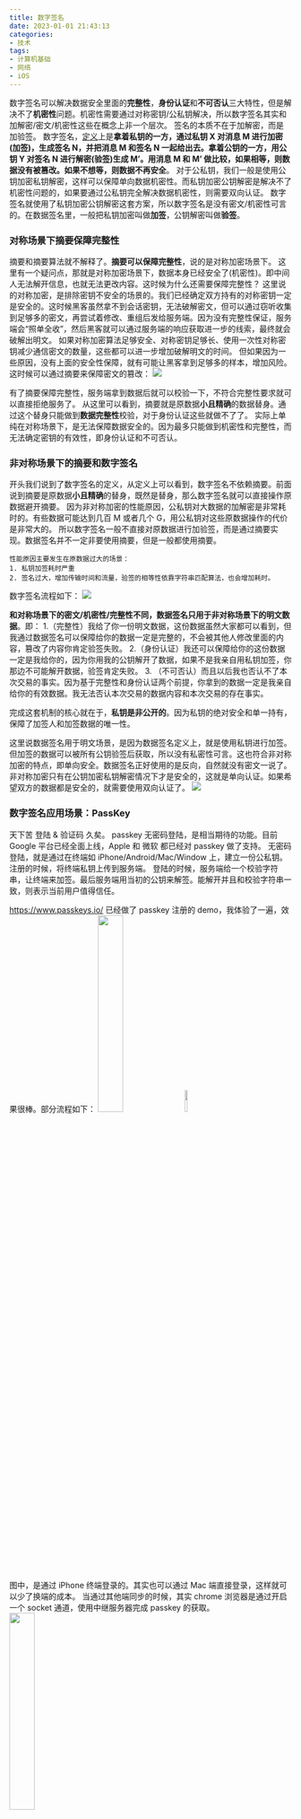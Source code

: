 ```yaml
---
title: 数字签名
date: 2023-01-01 21:43:13
categories:
- 技术
tags:
- 计算机基础
- 网络
- iOS
---
```


数字签名可以解决数据安全里面的**完整性**，**身份认证**和**不可否认**三大特性，但是解决不了**机密性**问题。机密性需要通过对称密钥/公私钥解决，所以数字签名其实和加解密/密文/机密性这些在概念上非一个层次。
签名的本质不在于加解密，而是加验签。
数字签名，[定义](https://zh.wikipedia.org/wiki/%E6%95%B8%E4%BD%8D%E7%B0%BD%E7%AB%A0)上是**拿着私钥的一方，通过私钥 X 对消息 M 进行加密(加签)，生成签名 N，并把消息 M 和签名 N 一起给出去。拿着公钥的一方，用公钥 Y 对签名 N 进行解密(验签)生成 M’。用消息 M 和 M’ 做比较，如果相等，则数据没有被篡改。如果不想等，则数据不再安全**。
对于公私钥，我们一般是使用公钥加密私钥解密，这样可以保障单向数据机密性。而私钥加密公钥解密是解决不了机密性问题的，如果要通过公私钥完全解决数据机密性，则需要双向认证。
数字签名就使用了私钥加密公钥解密这套方案，所以数字签名是没有密文/机密性可言的。在数据签名里，一般把私钥加密叫做**加签**，公钥解密叫做**验签**。
<!-- more -->

### 对称场景下摘要保障完整性

摘要和摘要算法就不解释了。**摘要可以保障完整性**，说的是对称加密场景下。
这里有一个疑问点，那就是对称加密场景下，数据本身已经安全了(机密性)。即中间人无法解开信息，也就无法更改内容。这时候为什么还需要保障完整性？
这里说的对称加密，是排除密钥不安全的场景的。我们已经确定双方持有的对称密钥一定是安全的。这时候黑客虽然拿不到会话密钥，无法破解密文，但可以通过窃听收集到足够多的密文，再尝试着修改、重组后发给服务端。因为没有完整性保证，服务端会“照单全收”，然后黑客就可以通过服务端的响应获取进一步的线索，最终就会破解出明文。
如果对称加密算法足够安全、对称密钥足够长、使用一次性对称密钥减少通信密文的数量，这些都可以进一步增加破解明文的时间。
但如果因为一些原因，没有上面的安全性保障，就有可能让黑客拿到足够多的样本，增加风险。这时候可以通过摘要来保障密文的篡改：
![](https://cdn.jsdelivr.net/gh/yigegongjiang/image_space@main/blog_img/202301021647506.jpeg)

有了摘要保障完整性，服务端拿到数据后就可以校验一下，不符合完整性要求就可以直接拒绝服务了。
从这里可以看到，摘要就是原数据**小且精确**的数据替身。通过这个替身只能做到**数据完整性**校验，对于身份认证这些就做不了了。
实际上单纯在对称场景下，是无法保障数据安全的。因为最多只能做到机密性和完整性，而无法确定密钥的有效性，即身份认证和不可否认。

### 非对称场景下的摘要和数字签名

开头我们说到了数字签名的定义，从定义上可以看到，数字签名不依赖摘要。前面说到摘要是原数据**小且精确**的替身，既然是替身，那么数字签名就可以直接操作原数据避开摘要。
因为非对称加密的性能原因，公私钥对大数据的加解密是非常耗时的。有些数据可能达到几百 M 或者几个 G，用公私钥对这些原数据操作的代价是非常大的。
所以数字签名一般不直接对原数据进行加验签，而是通过摘要实现。数据签名并不一定非要使用摘要，但是一般都使用摘要。
```
性能原因主要发生在原数据过大的场景：
1. 私钥加签耗时严重
2. 签名过大，增加传输时间和流量，验签的相等性依靠字符串匹配算法，也会增加耗时。
```

数字签名流程如下：
![](https://cdn.jsdelivr.net/gh/yigegongjiang/image_space@main/blog_img/202301021647508.jpeg)

**和对称场景下的密文/机密性/完整性不同，数据签名只用于非对称场景下的明文数据**。即：
1.（完整性）我给了你一份明文数据，这份数据虽然大家都可以看到，但我通过数据签名可以保障给你的数据一定是完整的，不会被其他人修改里面的内容，篡改了内容你肯定验签失败。
2.（身份认证）我还可以保障给你的这份数据一定是我给你的，因为你用我的公钥解开了数据，如果不是我亲自用私钥加签，你那边不可能解开数据，验签肯定失败。
3. （不可否认）而且以后我也否认不了本次交易的事实。因为基于完整性和身份认证两个前提，你拿到的数据一定是我亲自给你的有效数据。我无法否认本次交易的数据内容和本次交易的存在事实。

完成这套机制的核心就在于，**私钥是非公开的**。因为私钥的绝对安全和单一持有，保障了加签人和加签数据的唯一性。

这里说数据签名用于明文场景，是因为数据签名定义上，就是使用私钥进行加签。但加签的数据可以被所有公钥验签后获取，所以没有私密性可言。这也符合非对称加密的特点，即单向安全。数据签名正好使用的是反向，自然就没有密文一说了。
非对称加密只有在公钥加密私钥解密情况下才是安全的，这就是单向认证。如果希望双方的数据都是安全的，就需要使用双向认证了。
![](https://cdn.jsdelivr.net/gh/yigegongjiang/image_space@main/blog_img/202301021647509.jpeg)

### 数字签名应用场景：PassKey

天下苦 登陆 & 验证码 久矣。
passkey 无密码登陆，是相当期待的功能。目前 Google 平台已经全面上线，Apple 和 微软 都已经对 passkey 做了支持。
无密码登陆，就是通过在终端如 iPhone/Android/Mac/Window 上，建立一份公私钥。
注册的时候，将终端私钥上传到服务端。
登陆的时候，服务端给一个校验字符串，让终端来加签。最后服务端用当初的公钥来解签。能解开并且和校验字符串一致，则表示当前用户值得信任。

https://www.passkeys.io/ 已经做了 passkey 注册的 demo，我体验了一遍，效果很棒。部分流程如下：
<img src="https://cdn.jsdelivr.net/gh/yigegongjiang/image_space@main/blog_img/202307172322604.jpg" width="30%">
<img src="https://cdn.jsdelivr.net/gh/yigegongjiang/image_space@main/blog_img/202307172322603.jpg" width="10%">

图中，是通过 iPhone 终端登录的。其实也可以通过 Mac 端直接登录，这样就可以少了换端的成本。
当通过其他端同步的时候，其实 chrome 浏览器是通过开启一个 socket 通道，使用中继服务器完成 passkey 的获取。
<img src="https://cdn.jsdelivr.net/gh/yigegongjiang/image_space@main/blog_img/202307172322601.jpg" width="30%">

这里其实还有两个问题可以解答：

1. 终端的公私钥，该怎么保存？这里 iPhone 会通过端侧加密和 iCloud 同步的方案，在 Apple 生态的机子上共享。还可以分享给他人。Android 等终端也都有差不多的能力。
2. 终端如何确保不是他人来申请 passkey 能力？这里一般通过指纹和面部识别，也可以通过其他硬件辅助验证。

下面是整套 passkey 注册和登录的流程图：

<img src="https://cdn.jsdelivr.net/gh/yigegongjiang/image_space@main/blog_img/202307172332616.jpg" width="40%">
<img src="https://cdn.jsdelivr.net/gh/yigegongjiang/image_space@main/blog_img/202307172332617.jpg" width="40%">

### 数字签名应用场景：SSL

在 7 层网络协议里，SSL 分为握手协议和记录协议，分别处于表示层和会话层，主要负责网络数据的传输安全。
从对称场景下的摘要可以知道，对称场景下是没有身份认证的，这样就会使得密钥存疑。如果 A 和 B 通信的密钥被 C 给更换了，那么 C 就可以假冒 B 与 A 通信。所以 HTTP 退出了历史舞台。
非对称加密的双向认证是可以解决这个问题，但因为非对称加密耗时厉害，没有被有效的采用。所以就有了通过数字签名来传输公钥，通过单向安全性把临时对称密钥给到对方，而后双方使用对称密钥通信的策略。这就是 HTTPS(SSL/TSL) 使用的方案。 
![SSL/TSL 本身还是复杂的，上面只是简化流程，表达数字签名的用途](https://cdn.jsdelivr.net/gh/yigegongjiang/image_space@main/blog_img/202301021647510.jpeg)

HTTPS 的安全核心在于对称密钥(或者种子)的安全传输。根据非对称加密单向安全性，只要拥有公钥的一方生成对称密钥并把密钥通过公钥加密给到另一方，拥有私钥的对方才可以解开数据并拿到密钥，这样就安全传输了。
而数据签名之所以能传递有效的公钥，就是因为它具有完整性、身份认证、不可否认的特点。拿到的公钥，一定是安全的公钥，如果被动了手脚，一定会被发现。

#### SSL 证书格式
SSL 证书，是一个二进制文件或者 base64 文件，包含源信息（网站名称、有效期等）和数字签名。
CA 机构对【源信息】生成【摘要】，将【摘要】通过私钥进行签名，生成【数字签名】。而后，将【源信息】和【数字签名】一起封装成 SSL 证书。
> 验证：通过证书链，拿到【源信息】和【数字签名】。通过 CA 公钥解出【数字签名】中的摘要，而后根据同样的规则对【源信息】生成摘要，从而匹配验证完整性。
#### 证书链
在具有安全效益的证书中，都是采用【证书链】机制的。即每一个【终端证书】，都是通过【根证书】或者【中间证书】签发的。
比如 A 网站，它向 M 机构申请 SSL 证书的时候，机构提供的 SSL 证书会包含【M 中间证书】和 【A 终端证书】。
用户 T 访问 A 访问的时候，服务器返回的 SSL 证书会包含上面的两个证书，然后用户的电脑里面有【根证书】，会逐级验证。
> 用户电脑会有很多个【根证书】，这里会根据一个证书的上级名称等，来快速找到具体的【根证书】
#### 自签名证书
对于非 CA 机构签发的用于自行测试的【自签名证书】，有两种方案：
1. 先生成自签名的【根证书】，而后通过【自签名根证书】来生成所有的【终端证书】
2. 直接生成【终端证书】
采用方案一的话，直接把【自签名根证书】导入用户设备并信任，后续所有的【终端证书】都能够使用了，通常用在企业内部或者测试场景。

### 数字签名应用场景：SSH

SSH 全称 `Secure Shell`，即“安全壳协议“。SSH 突破安全枷锁的方式和 SSL 是一样的，相比来说少了`证书链校验`这个环节，即 Client 和 Service 需要自行保障公钥的可靠。
具体来说很直接，就是如果 Client 需要登陆 Service，第一次登陆的时候 SSH 工具会提示 Service 的公钥，人们需要看下这个公钥和 Service 那边公开的公钥是否一致。一致后 Client 侧会做公钥缓存，后面就不会再提示了。
其他的都和 HTTPS 是一样的了，通过公私钥确认对称密钥，通过对称密钥进行数据安全传输。

### 数字签名应用场景：iPhone App

iPhone 的 ipa 包，有非常多的安装限制，都是通过数字签名来控制的。Apple 使用的**双重认证**方案，即开发者和 Apple 公司同时提供公私钥签名，来使得 ipa 包不会被滥用和滥安装。
![](https://cdn.jsdelivr.net/gh/yigegongjiang/image_space@main/blog_img/202301021647511.jpeg)

### 总结

数字签名是通过私钥加签，所有公钥都能验签，所以没有机密性可言。数字签名实现了**完整性**、**身份认证**、**不可否认**，而**机密性**则是通过对称加密/非对称加密来完成密文保障。
数字签名，是数据安全的基石。

